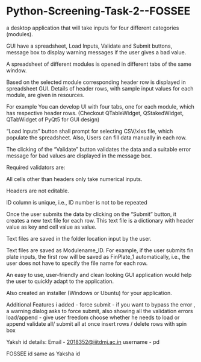 # Python-Screening-Task-2--FOSSEE
a desktop application that will take inputs for four different categories (modules).

GUI have a spreadsheet, Load Inputs, Validate and Submit buttons, message box to display warning messages if the user gives a bad value.

A spreadsheet of different modules is opened in different tabs of the same window.

Based on the selected module corresponding header row is displayed in spreadsheet GUI. Details of header rows, with sample input values for each module, are given in resources.

For example You can develop UI with four tabs, one for each module, which has respective header rows. (Checkout QTableWidget, QStakedWidget, QTabWidget of PyQt5 for GUI design)

“Load Inputs” button shall prompt for selecting CSV/xlxs file, which populate the spreadsheet. Also, Users can fill data manually in each row.

The clicking of the “Validate” button validates the data and a suitable error message for bad values are displayed in the message box.

Required validators are:

All cells other than headers only take numerical inputs.

Headers are not editable.

ID column is unique, i.e., ID number is not to be repeated

Once the user submits the data by clicking on the “Submit” button, it creates a new text file for each row. This text file is a dictionary with header value as key and cell value as value.

Text files are saved in the folder location input by the user.

Text files are saved as Modulename_ID. For example, if the user submits fin plate inputs, the first row will be saved as FinPlate_1 automatically, i.e., the user does not have to specify the file name for each row.

An easy to use, user-friendly and clean looking GUI application would help the user to quickly adapt to the application.

Also created an installer (Windows or Ubuntu) for your application.

Additional Features i added - 
force submit - if you want to bypass the error , a warning dialog asks to force submit, also showing all the validation errors
load/append - give user freedom choose whether he needs to load or append
validate all/ submit all at once
insert rows /  delete rows with spin box


Yaksh id details:
Email - 2018352@iiitdmj.ac.in
username - pd

FOSSEE id same as Yaksha id